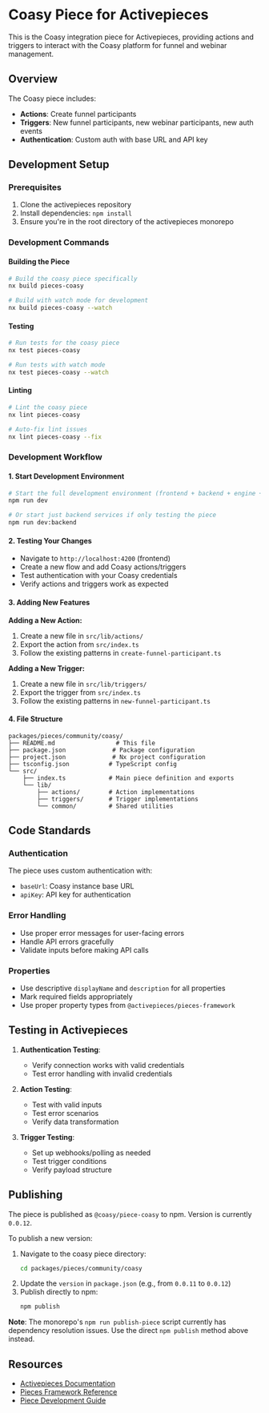 # Coasy Piece for Activepieces

This is the Coasy integration piece for Activepieces, providing actions and triggers to interact with the Coasy platform for funnel and webinar management.

## Overview

The Coasy piece includes:
- **Actions**: Create funnel participants
- **Triggers**: New funnel participants, new webinar participants, new auth events
- **Authentication**: Custom auth with base URL and API key

## Development Setup

### Prerequisites
1. Clone the activepieces repository
2. Install dependencies: `npm install`
3. Ensure you're in the root directory of the activepieces monorepo

### Development Commands

#### Building the Piece
```bash
# Build the coasy piece specifically
nx build pieces-coasy

# Build with watch mode for development
nx build pieces-coasy --watch
```

#### Testing
```bash
# Run tests for the coasy piece
nx test pieces-coasy

# Run tests with watch mode
nx test pieces-coasy --watch
```

#### Linting
```bash
# Lint the coasy piece
nx lint pieces-coasy

# Auto-fix lint issues
nx lint pieces-coasy --fix
```

### Development Workflow

#### 1. Start Development Environment
```bash
# Start the full development environment (frontend + backend + engine + pieces)
npm run dev

# Or start just backend services if only testing the piece
npm run dev:backend
```

#### 2. Testing Your Changes
- Navigate to `http://localhost:4200` (frontend)
- Create a new flow and add Coasy actions/triggers
- Test authentication with your Coasy credentials
- Verify actions and triggers work as expected

#### 3. Adding New Features

**Adding a New Action:**
1. Create a new file in `src/lib/actions/`
2. Export the action from `src/index.ts`
3. Follow the existing patterns in `create-funnel-participant.ts`

**Adding a New Trigger:**
1. Create a new file in `src/lib/triggers/`
2. Export the trigger from `src/index.ts`
3. Follow the existing patterns in `new-funnel-participant.ts`

#### 4. File Structure
```
packages/pieces/community/coasy/
├── README.md                 # This file
├── package.json             # Package configuration
├── project.json             # Nx project configuration
├── tsconfig.json           # TypeScript config
└── src/
    ├── index.ts            # Main piece definition and exports
    └── lib/
        ├── actions/        # Action implementations
        ├── triggers/       # Trigger implementations
        └── common/         # Shared utilities
```

## Code Standards

### Authentication
The piece uses custom authentication with:
- `baseUrl`: Coasy instance base URL
- `apiKey`: API key for authentication

### Error Handling
- Use proper error messages for user-facing errors
- Handle API errors gracefully
- Validate inputs before making API calls

### Properties
- Use descriptive `displayName` and `description` for all properties
- Mark required fields appropriately
- Use proper property types from `@activepieces/pieces-framework`

## Testing in Activepieces

1. **Authentication Testing**:
   - Verify connection works with valid credentials
   - Test error handling with invalid credentials

2. **Action Testing**:
   - Test with valid inputs
   - Test error scenarios
   - Verify data transformation

3. **Trigger Testing**:
   - Set up webhooks/polling as needed
   - Test trigger conditions
   - Verify payload structure

## Publishing

The piece is published as `@coasy/piece-coasy` to npm. Version is currently `0.0.12`.

To publish a new version:
1. Navigate to the coasy piece directory:
   ```bash
   cd packages/pieces/community/coasy
   ```
2. Update the `version` in `package.json` (e.g., from `0.0.11` to `0.0.12`)
3. Publish directly to npm:
   ```bash
   npm publish
   ```

**Note**: The monorepo's `npm run publish-piece` script currently has dependency resolution issues. Use the direct `npm publish` method above instead.

## Resources

- [Activepieces Documentation](https://www.activepieces.com/docs)
- [Pieces Framework Reference](https://www.activepieces.com/docs/developers/piece-reference/properties)
- [Piece Development Guide](https://www.activepieces.com/docs/developers/building-pieces/create-action)

